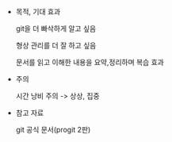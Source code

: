 - 목적, 기대 효과

  git을 더 빠삭하게 알고 싶음

  형상 관리를 더 잘 하고 싶음
 
  문서를 읽고 이해한 내용을 요약,정리하며 복습 효과

- 주의

  시간 낭비 주의 -> 상상, 집중 

- 참고 자료
  
  git 공식 문서(progit 2판)

  